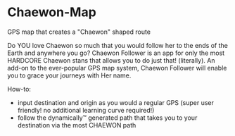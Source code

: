 # Chaewon-Map
GPS map that creates a "Chaewon" shaped route

Do YOU love Chaewon so much that you would follow her to the ends of the Earth and anywhere you go? Chaewon Follower is an app for only the most HARDCORE Chaewon stans that allows you to do just that! (literally). An add-on to the ever-popular GPS map system, Chaewon Follower will enable you to grace your journeys with Her name.

How-to:
* input destination and origin as you would a regular GPS (super user friendly! no additional learning curve required!)
* follow the dynamically™ generated path that takes you to your destination via the most CHAEWON path
